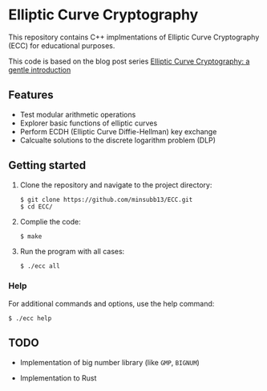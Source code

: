 # Elliptic Curve Cryptography

This repository contains C++ implmentations of Elliptic Curve Cryptography (ECC) for educational purposes.

This code is based on the blog post series [Elliptic Curve Cryptography: a gentle introduction](http://andrea.corbellini.name/2015/05/17/elliptic-curve-cryptography-a-gentle-introduction/)

## Features
- Test modular arithmetic operations
- Explorer basic functions of elliptic curves
- Perform ECDH (Elliptic Curve Diffie-Hellman) key exchange
- Calcualte solutions to the discrete logarithm problem (DLP)

## Getting started

1. Clone the repository and navigate to the project directory:
   ```
   $ git clone https://github.com/minsubb13/ECC.git
   $ cd ECC/
   ```

2. Complie the code:
    
    ```
    $ make
    ```

3. Run the program with all cases:

    ```
    $ ./ecc all
    ```

### Help
For additional commands and options, use the help command:
```
$ ./ecc help
```



## TODO

- Implementation of big number library (like `GMP`, `BIGNUM`)

- Implementation to Rust